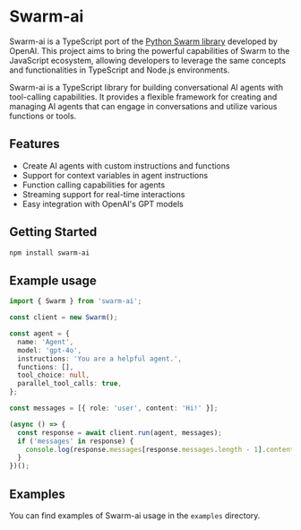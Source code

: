 # Swarm-ai

Swarm-ai is a TypeScript port of the [Python Swarm library](https://github.com/openai/swarm) developed by OpenAI. This project aims to bring the powerful capabilities of Swarm to the JavaScript ecosystem, allowing developers to leverage the same concepts and functionalities in TypeScript and Node.js environments.


Swarm-ai is a TypeScript library for building conversational AI agents with tool-calling capabilities. It provides a flexible framework for creating and managing AI agents that can engage in conversations and utilize various functions or tools.

## Features

- Create AI agents with custom instructions and functions
- Support for context variables in agent instructions
- Function calling capabilities for agents
- Streaming support for real-time interactions
- Easy integration with OpenAI's GPT models

## Getting Started

```bash
npm install swarm-ai
```

## Example usage

```typescript
import { Swarm } from 'swarm-ai';

const client = new Swarm();

const agent = {
  name: 'Agent',
  model: 'gpt-4o',
  instructions: 'You are a helpful agent.',
  functions: [],
  tool_choice: null,
  parallel_tool_calls: true,
};

const messages = [{ role: 'user', content: 'Hi!' }];

(async () => {
  const response = await client.run(agent, messages);
  if ('messages' in response) {
    console.log(response.messages[response.messages.length - 1].content);
  }
})();
```

## Examples

You can find examples of Swarm-ai usage in the `examples` directory.